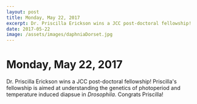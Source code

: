 ```yaml
---
layout: post
title: Monday, May 22, 2017
excerpt: Dr. Priscilla Erickson wins a JCC post-doctoral fellowship!
date: 2017-05-22
image: /assets/images/daphniaDorset.jpg
---
```

# Monday, May 22, 2017
Dr. Priscilla Erickson wins a JCC post-doctoral fellowship! Priscilla's fellowship is aimed at understanding the genetics of photoperiod and temperature induced diapsue in _Drosophila_. Congrats Priscilla!
